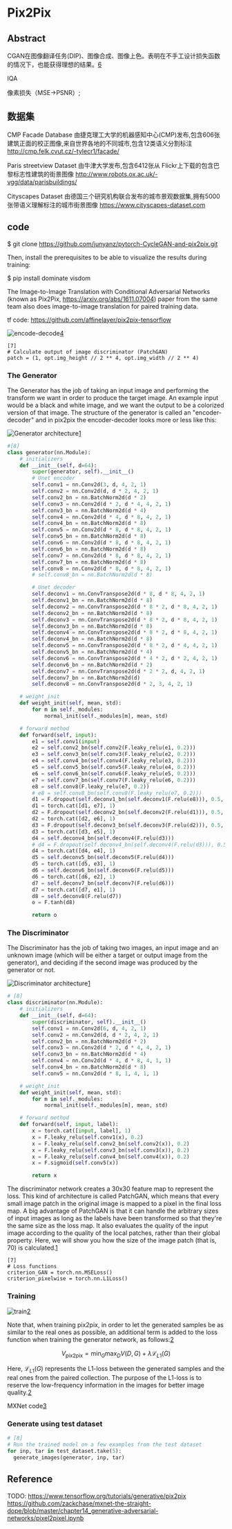 

<!--
 * @version:
 * @Author:  StevenJokess https://github.com/StevenJokess
 * @Date: 2020-09-23 22:36:52
 * @LastEditors:  StevenJokess https://github.com/StevenJokess
 * @LastEditTime: 2020-12-22 11:41:05
 * @Description:
 * @TODO::
 * @Reference:
-->

# Pix2Pix

## Abstract

CGAN在图像翻译任务(DIP)、图像合成、图像上色。表明在不手工设计损失函数的情况下，也能获得理想的结果。[6]

IQA

像素损失（MSE->PSNR）;

## 数据集

CMP Facade Database
    由捷克理工大学的机器感知中心(CMP)发布,包含606张建筑正面的校正图像,来自世界各地的不同城市,包含12类语义分割标注
    http://cmp.felk.cvut.cz/-tylecr1/facade/

Paris streetview Dataset
    由牛津大学发布,包含6412张从 Flickr上下载的包含巴黎标志性建筑的街景图像
    http://www.robots.ox.ac.uk/-vgg/data/parisbuildings/

Cityscapes Dataset
    由德国三个研究机构联合发布的城市景观数据集,拥有5000张带语义理解标注的城市街景图像
    https://www.cityscapes-dataset.com


## code

$ git clone https://github.com/junyanz/pytorch-CycleGAN-and-pix2pix.git


Then, install the prerequisites to be able to visualize the results during training:

$ pip install dominate visdom


The Image-to-Image Translation with Conditional Adversarial Networks (known as Pix2Pix, https://arxiv.org/abs/1611.07004) paper from the same team also does image-to-image translation for paired training data.

tf code:
https://github.com/affinelayer/pix2pix-tensorflow

![encode-decode](img\encode-decode.png)[4]

```
[7]
# Calculate output of image discriminator (PatchGAN)
patch = (1, opt.img_height // 2 ** 4, opt.img_width // 2 ** 4)
```

### The Generator

The Generator has the job of taking an input image and performing the transform we want in order to produce the target image. An example input would be a black and white image, and we want the output to be a colorized version of that image. The structure of the generator is called an "encoder-decoder" and in pix2pix the encoder-decoder looks more or less like this:


![Generator architecture](img\Pix2Pix_generator.jpg)[1]

```py
#[8]
class generator(nn.Module):
    # initializers
    def __init__(self, d=64):
        super(generator, self).__init__()
        # Unet encoder
        self.conv1 = nn.Conv2d(3, d, 4, 2, 1)
        self.conv2 = nn.Conv2d(d, d * 2, 4, 2, 1)
        self.conv2_bn = nn.BatchNorm2d(d * 2)
        self.conv3 = nn.Conv2d(d * 2, d * 4, 4, 2, 1)
        self.conv3_bn = nn.BatchNorm2d(d * 4)
        self.conv4 = nn.Conv2d(d * 4, d * 8, 4, 2, 1)
        self.conv4_bn = nn.BatchNorm2d(d * 8)
        self.conv5 = nn.Conv2d(d * 8, d * 8, 4, 2, 1)
        self.conv5_bn = nn.BatchNorm2d(d * 8)
        self.conv6 = nn.Conv2d(d * 8, d * 8, 4, 2, 1)
        self.conv6_bn = nn.BatchNorm2d(d * 8)
        self.conv7 = nn.Conv2d(d * 8, d * 8, 4, 2, 1)
        self.conv7_bn = nn.BatchNorm2d(d * 8)
        self.conv8 = nn.Conv2d(d * 8, d * 8, 4, 2, 1)
        # self.conv8_bn = nn.BatchNorm2d(d * 8)

        # Unet decoder
        self.deconv1 = nn.ConvTranspose2d(d * 8, d * 8, 4, 2, 1)
        self.deconv1_bn = nn.BatchNorm2d(d * 8)
        self.deconv2 = nn.ConvTranspose2d(d * 8 * 2, d * 8, 4, 2, 1)
        self.deconv2_bn = nn.BatchNorm2d(d * 8)
        self.deconv3 = nn.ConvTranspose2d(d * 8 * 2, d * 8, 4, 2, 1)
        self.deconv3_bn = nn.BatchNorm2d(d * 8)
        self.deconv4 = nn.ConvTranspose2d(d * 8 * 2, d * 8, 4, 2, 1)
        self.deconv4_bn = nn.BatchNorm2d(d * 8)
        self.deconv5 = nn.ConvTranspose2d(d * 8 * 2, d * 4, 4, 2, 1)
        self.deconv5_bn = nn.BatchNorm2d(d * 4)
        self.deconv6 = nn.ConvTranspose2d(d * 4 * 2, d * 2, 4, 2, 1)
        self.deconv6_bn = nn.BatchNorm2d(d * 2)
        self.deconv7 = nn.ConvTranspose2d(d * 2 * 2, d, 4, 2, 1)
        self.deconv7_bn = nn.BatchNorm2d(d)
        self.deconv8 = nn.ConvTranspose2d(d * 2, 3, 4, 2, 1)

    # weight_init
    def weight_init(self, mean, std):
        for m in self._modules:
            normal_init(self._modules[m], mean, std)

    # forward method
    def forward(self, input):
        e1 = self.conv1(input)
        e2 = self.conv2_bn(self.conv2(F.leaky_relu(e1, 0.2)))
        e3 = self.conv3_bn(self.conv3(F.leaky_relu(e2, 0.2)))
        e4 = self.conv4_bn(self.conv4(F.leaky_relu(e3, 0.2)))
        e5 = self.conv5_bn(self.conv5(F.leaky_relu(e4, 0.2)))
        e6 = self.conv6_bn(self.conv6(F.leaky_relu(e5, 0.2)))
        e7 = self.conv7_bn(self.conv7(F.leaky_relu(e6, 0.2)))
        e8 = self.conv8(F.leaky_relu(e7, 0.2))
        # e8 = self.conv8_bn(self.conv8(F.leaky_relu(e7, 0.2)))
        d1 = F.dropout(self.deconv1_bn(self.deconv1(F.relu(e8))), 0.5, training=True)
        d1 = torch.cat([d1, e7], 1)
        d2 = F.dropout(self.deconv2_bn(self.deconv2(F.relu(d1))), 0.5, training=True)
        d2 = torch.cat([d2, e6], 1)
        d3 = F.dropout(self.deconv3_bn(self.deconv3(F.relu(d2))), 0.5, training=True)
        d3 = torch.cat([d3, e5], 1)
        d4 = self.deconv4_bn(self.deconv4(F.relu(d3)))
        # d4 = F.dropout(self.deconv4_bn(self.deconv4(F.relu(d3))), 0.5)
        d4 = torch.cat([d4, e4], 1)
        d5 = self.deconv5_bn(self.deconv5(F.relu(d4)))
        d5 = torch.cat([d5, e3], 1)
        d6 = self.deconv6_bn(self.deconv6(F.relu(d5)))
        d6 = torch.cat([d6, e2], 1)
        d7 = self.deconv7_bn(self.deconv7(F.relu(d6)))
        d7 = torch.cat([d7, e1], 1)
        d8 = self.deconv8(F.relu(d7))
        o = F.tanh(d8)

        return o
```


### The Discriminator

The Discriminator has the job of taking two images, an input image and an unknown image (which will be either a target or output image from the generator), and deciding if the second image was produced by the generator or not.

![Discriminator architecture](img\Pix2Pix_discri.jpg)[1]

```py
# [8]
class discriminator(nn.Module):
    # initializers
    def __init__(self, d=64):
        super(discriminator, self).__init__()
        self.conv1 = nn.Conv2d(6, d, 4, 2, 1)
        self.conv2 = nn.Conv2d(d, d * 2, 4, 2, 1)
        self.conv2_bn = nn.BatchNorm2d(d * 2)
        self.conv3 = nn.Conv2d(d * 2, d * 4, 4, 2, 1)
        self.conv3_bn = nn.BatchNorm2d(d * 4)
        self.conv4 = nn.Conv2d(d * 4, d * 8, 4, 1, 1)
        self.conv4_bn = nn.BatchNorm2d(d * 8)
        self.conv5 = nn.Conv2d(d * 8, 1, 4, 1, 1)

    # weight_init
    def weight_init(self, mean, std):
        for m in self._modules:
            normal_init(self._modules[m], mean, std)

    # forward method
    def forward(self, input, label):
        x = torch.cat([input, label], 1)
        x = F.leaky_relu(self.conv1(x), 0.2)
        x = F.leaky_relu(self.conv2_bn(self.conv2(x)), 0.2)
        x = F.leaky_relu(self.conv3_bn(self.conv3(x)), 0.2)
        x = F.leaky_relu(self.conv4_bn(self.conv4(x)), 0.2)
        x = F.sigmoid(self.conv5(x))

        return x
```

The discriminator network creates a 30x30 feature map to represent the loss. This kind of architecture is called PatchGAN, which means that every small image patch in the original image is mapped to a pixel in the final loss map. A big advantage of PatchGAN is that it can handle the arbitrary sizes of input images as long as the labels have been transformed so that they're the same size as the loss map. It also evaluates the quality of the input image according to the quality of the local patches, rather than their global property. Here, we will show you how the size of the image patch (that is, 70) is calculated.[1]

```
[7]
# Loss functions
criterion_GAN = torch.nn.MSELoss()
criterion_pixelwise = torch.nn.L1Loss()
```

### Training

![train](img\Pix2Pix_train.jpg)[2]

Note that, when training pix2pix, in order to let the generated samples be as similar to the real ones as possible, an additional term is added to the loss function when training the generator network, as follows:[2]

$$V_{\text {pix} 2 \text {pix}}=\min _{G} \max _{D} V(D, G)+\lambda \mathcal{L}_{L 1}(G)$$

Here, $\mathcal{L}_{L 1}(G)$ represents the L1-loss between the generated samples and the real ones from the paired collection. The purpose of the L1-loss is to reserve the low-frequency information in the images for better image quality.[2]

MXNet code[3]

### Generate using test dataset

```py
# [8]
# Run the trained model on a few examples from the test dataset
for inp, tar in test_dataset.take(5):
  generate_images(generator, inp, tar)
```



## Reference


[1]: https://learning.oreilly.com/library/view/hands-on-generative-adversarial/9781789530513/8d5574ec-aa41-42d3-a92d-d549488d32a9.xhtml
[2]: https://learning.oreilly.com/library/view/hands-on-generative-adversarial/9781789530513/05e25d65-5beb-412b-9b38-d99516eccbf0.xhtml
[3]: https://github.com/Ldpe2G/DeepLearningForFun/tree/master/Mxnet-Scala/Pix2Pix
[4]: https://affinelayer.com/pix2pix/
[5]: https://github.com/yenchenlin/pix2pix-tensorflow
[6]: https://ai.deepshare.net/detail/v_5f44d9dce4b0118787333e00/3?from=p_5f4c7402e4b0dd4d974c43e4&type=6
[7]: https://github.com/eriklindernoren/PyTorch-GAN/blob/master/implementations/pix2pix/pix2pix.py
[8]: https://github.com/znxlwm/pytorch-pix2pix/blob/master/pytorch_pix2pix.py
[9]: https://github.com/znxlwm/pytorch-pix2pix/blob/master/network.py
TODO: https://www.tensorflow.org/tutorials/generative/pix2pix
https://github.com/zackchase/mxnet-the-straight-dope/blob/master/chapter14_generative-adversarial-networks/pixel2pixel.ipynb
